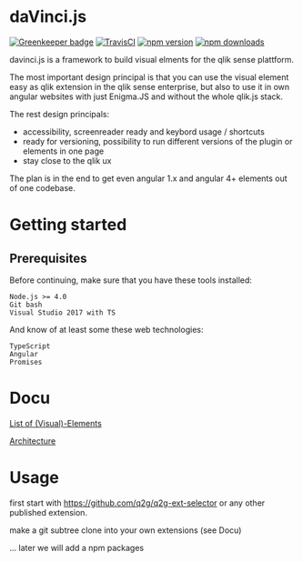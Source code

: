 # daVinci.js

[![Greenkeeper badge](https://badges.greenkeeper.io/q2g/daVinci.js.svg)](https://greenkeeper.io/) 
[![TravisCI](https://travis-ci.org/q2g/daVinci.js.svg?branch=master)](https://travis-ci.org/q2g/daVinci.js) 
[![npm version](https://badge.fury.io/js/davinci.js.svg)](https://www.npmjs.com/package/davinci.js) 
[![npm downloads](https://img.shields.io/npm/dt/davinci.js.svg)](https://www.npmjs.com/package/davinci.js)

davinci.js is a framework to build visual elments for the qlik sense plattform.

The most important design principal is that you can use the visual element easy
as qlik extension in the qlik sense enterprise, but also to use it in own
angular websites with just Enigma.JS and without the whole qlik.js stack.

The rest design principals:
* accessibility, screenreader ready and keybord usage / shortcuts
* ready for versioning, possibility to run different versions of the plugin or elements
  in one page
* stay close to the qlik ux

The plan is in the end to get even angular 1.x and angular 4+ elements out
of one codebase.

# Getting started

## Prerequisites

Before continuing, make sure that you have these tools installed:

    Node.js >= 4.0
    Git bash
    Visual Studio 2017 with TS

And know of at least some these web technologies:

    TypeScript
    Angular
    Promises

# Docu

[List of (Visual)-Elements](docs/elements.md)

[Architecture](docs/architecture.md)

# Usage

first start with https://github.com/q2g/q2g-ext-selector or any other published extension.

make a git subtree clone into your own extensions (see Docu)

... later we will add a npm packages
